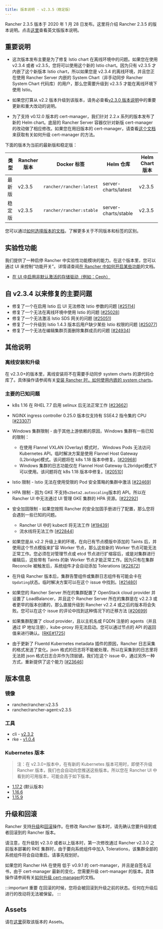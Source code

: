 ```yaml
---
title: 版本说明 - v2.3.5（稳定版）
---
```


Rancher 2.3.5 版本于 2020 年 1 月 28 日发布。这里将介绍 Rancher 2.3.5 的版本说明。点击[这里](https://github.com/rancher/rancher/releases/tag/v2.3.5)查看英文版版本说明。

## 重要说明

- 这次版本发布主要是为了修复 Istio chart 在离线环境中的问题。如果您在使用 v2.3.4 或者 v2.3.5，您将可以使用这个新的 Istio chart。因为只有 v2.3.5 才内嵌了这个新版本 Istio chart，所以如果您是 v2.3.4 的离线环境，并且您正在使用 Rancher Server 内嵌的 System Chart（非手动同步 Rancher System Chart 代码库）的用户，那么您需要升级到 v2.3.5 才能在离线环境下使用 Istio。

- 如果您打算从 v2.2 版本升级到该版本，请务必查看[v2.3.0 版本说明](/docs/releases/v2.3.0)中的重要更新和重大改动的说明。

- 为了支持 v0.12.0 版本的 cert-manager，我们针对 2.2.x 系列的版本发布了新的 Helm chart。底层的 Rancher Server 容器仅针对新版 cert-manager 的改动做了相应修改。如果您在用旧版本的 cert-manager，请查看[这个文档](/docs/installation/options/upgrading-cert-manager/_index)来获取有关如何升级 cert-manager 的方法。

下面的版本为当前的最新版和稳定版：

| 类型   | Rancher 版本 | Docker 标签              | Helm 仓库            | Helm Chart 版本 |
| ------ | ------------ | ------------------------ | -------------------- | --------------- |
| 最新版 | v2.3.5       | `rancher/rancher:latest` | server-charts/latest | v2.3.5          |
| 稳定版 | v2.3.5       | `rancher/rancher:stable` | server-charts/stable | v2.3.5          |

您可以通过[如何选择版本的文档](/docs/installation/options/server-tags/_index)，了解更多关于不同版本和标签的区别。

## 实验性功能

我们提供了一种启停 Rancher 中实验性功能模块的能力。在这个版本里，您可以通过 UI 来控制“功能开关”。详情请查阅[在 Rancher 中如何开启某些功能](/docs/installation/options/feature-flags/_index)的文档。

- [在 UI 中启用非默认激活的存储驱动（例如：Ceph）](/docs/installation/options/feature-flags/enable-not-default-storage-drivers/_index)

## 自 v2.3.4 以来修复的主要问题

- 修复了一个在启用 Istio 后 UI 无法修改 Istio 参数的问题 [[#25114](https://github.com/rancher/rancher/issues/25114)]
- 修复了一个无法在离线环境中使用 Istio 的问题 [[#25028](https://github.com/rancher/rancher/issues/25028)]
- 修复了一个无法激活 Istio SDS 网关的问题 [[#25051](https://github.com/rancher/rancher/issues/25051)]
- 修复了一个升级到 Istio 1.4.3 版本后用户缺少某些 Istio 权限的问题 [[#25077](https://github.com/rancher/rancher/issues/25077)]
- 修复了一个无法在编辑集群页面删除集群成员的问题 [[#24934](https://github.com/rancher/rancher/issues/24934)]

## 其他说明

### 离线安装和升级

在 v2.3.0+的版本里，离线安装将不在需要手动同步 system charts 的源代码仓库了。具体操作请参阅有关[安装 Rancher 时，如何使用内嵌的 system charts](/docs/installation/other-installation-methods/air-gap/install-rancher/_index)。

### 主要的已知问题

- k8s 1.16 在 RHEL 7.7 启用 selinux 后无法正常工作 [[#23662](https://github.com/rancher/rancher/issues/23662)]

- NGINX ingress controller 0.25.0 版本仅支持有 SSE4.2 指令集的 CPU [[#23307](https://github.com/rancher/rancher/issues/23307)]

- Windows 集群限制 - 由于其他上游依赖的原因，Windows 集群有一些已知的限制：

  - 在使用 Flannel VXLAN (Overlay) 模式时， Windows Pods 无法访问 Kubernetes API。临时解决方案是使用 Flannel Host Gateway (L2bridge)模式。该问题将在 k8s 1.18 版本中修复。[[#20968](https://github.com/rancher/rancher/issues/20968)]

  * Windows 集群的日志功能仅在 Flannel Host Gateway (L2bridge)模式下可以使用。该问题将在 k8s 1.18 版本中修复。[[#20510](https://github.com/rancher/rancher/issues/20510)]

- Istio 限制 - Istio 无法在使用受限的 Pod 安全策略的集群中激活 [[#22469](https://github.com/rancher/rancher/issues/22469)]

- HPA 限制 - 因为 GKE 不支持`v2beta2.autoscaling`版本的 API。所以在 Rancher UI 中无法通过 UI 管理 GKE 集群的 HPA 资源。[[#22292](https://github.com/rancher/rancher/issues/22292)]

- 安全加固限制 - 如果您按照 Rancher 的安全加固手册进行了配置，那么您将会遇到一些已知的问题。

  - Rancher UI 中的 kubectl 将无法工作 [[#19439](https://github.com/rancher/rancher/issues/19439)]
  - 流水线将无法工作 [[#22844](https://github.com/rancher/rancher/issues/22844)]

- 如果您是从 v2.2 升级上来的环境，在向已有节点模版中添加的 Taints 后，并使用这个节点模版来扩容 Worker 节点，那么这些新的 Worker 节点可能无法正常工作。您必须在对管理节点或 etcd 节点进行扩缩容后，或是对集群进行编辑后，这些带有 Taints 的新 Worker 节点才能正常工作。因为只有在集群 Reconcile 被触发后，系统组件才会自动添加 Tolerations [[#22672](https://github.com/rancher/rancher/issues/22672)]

- 在升级 Rancher 版本后，集群告警组件或集群日志组件有可能会卡在`Updating`状态。临时解决方案可以在这个 issue 中找到。[[#21480](https://github.com/rancher/rancher/issues/21480)]

- 如果您的 Rancher Server 所在的集群配置了 OpenStack cloud provider 并设置了 LoadBalancer，并且这个 Rancher Server 所在的集群是在 v2.2.3 或者更早的版本创建的，那么直接升级到 Rancher v2.2.4 或之后的版本将会失败。您可以在这个 issue 的评论中找到这种情况下的迁移方法 [[#20699](https://github.com/rancher/rancher/issues/20699)]

- 如果集群配置了 cloud provider，且以主机名或 FQDN 注册的 agents（并且通过 IP 地址注册），kube-proxy 将无法启动。您可以通过节点的 API 的返回值来进行确认。[[RKE#1725](https://github.com/rancher/rke/issues/1725)]

- 由于更新了 Fluentd Kubernetes metadata 插件的原因，Rancher 日志采集的格式发送了变化。json 格式的日志将不能被处理，所以在采集到的日志里将无法把 json 格式日志合并作为顶层键。我们在这个 issue 中，通过另外一种方式，重新提供了这个能力 [[#23646](https://github.com/rancher/rancher/issues/23646)]

## 版本信息

### 镜像

- rancher/rancher:v2.3.5
- rancher/rancher-agent:v2.3.5

### 工具

- cli - [v2.3.2](https://github.com/rancher/cli/releases/tag/v2.3.2)
- rke - [v1.0.4](https://github.com/rancher/rke/releases/tag/v1.0.4)

### Kubernetes 版本

> 注：在 v2.3.0+版本中，在有新的 Kubernetes 版本可用时，即使不升级 Rancher 版本，我们也会自动向您推送这些版本。所以您在 Rancher UI 中看到的可用版本，可能会高于如下版本。

- [1.17.2](https://github.com/rancher/hyperkube/releases/tag/v1.17.2-rancher1) (默认版本)
- [1.16.6](https://github.com/rancher/hyperkube/releases/tag/v1.16.6-rancher1)
- [1.15.9](https://github.com/rancher/hyperkube/releases/tag/v1.15.9-rancher1)

## 升级和回滚

Rancher 支持[升级](/docs/upgrades/_index)和[回滚](/docs/upgrades/rollbacks/_index)操作。在修改 Rancher 版本时，请先确认您要升级到或者回滚到的 Rancher 版本。

请注意，在升级到 v2.3.0 或者以上版本时，第一次修改通过 Rancher v2.3.0 之前版本部署的 RKE 集群时，由于要向系统组件中加入 Tolerations，该集群全部的系统组件将会自动重启。请事先规划好。

如果您的 Rancher HA 在使用 低于 v0.9.1 的 cert-manager，并且是自签名证书，由于 cert-manager 最新的变化，您需要升级 cert-manager 的版本。具体操作请参阅有关[如何升级 cert-manager](/docs/installation/options/upgrading-cert-manager/_index)的文档。

:::important 重要
在回滚的时候，您将会被回滚到升级之前的状态。任何在升级后进行的改动将无法被保留。
:::

## Assets

请在[这里](https://github.com/rancher/rancher/releases/tag/v2.3.5)获取该版本的 Assets。
